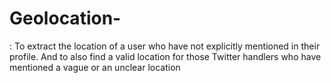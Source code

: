 # Geolocation-
:  To extract the location of a user who have not explicitly mentioned in their profile. And to also find a valid location for those Twitter handlers who have mentioned a vague or an unclear location
